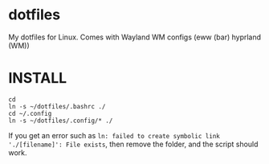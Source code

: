 # dotfiles
My dotfiles for Linux. Comes with Wayland WM configs (eww (bar) hyprland (WM))

# **INSTALL**

```
cd
ln -s ~/dotfiles/.bashrc ./
cd ~/.config
ln -s ~/dotfiles/.config/* ./
```
If you get an error such as `ln: failed to create symbolic link './[filename]': File exists`, then remove the folder, and the script should work.
